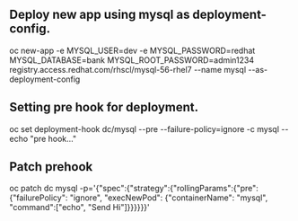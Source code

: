 
## Deploy new app using mysql as deployment-config.
oc new-app -e MYSQL_USER=dev -e MYSQL_PASSWORD=redhat MYSQL_DATABASE=bank MYSQL_ROOT_PASSWORD=admin1234 registry.access.redhat.com/rhscl/mysql-56-rhel7 --name mysql --as-deployment-config


## Setting pre hook for deployment.
oc set deployment-hook dc/mysql --pre --failure-policy=ignore -c mysql -- echo "pre hook..."

## Patch prehook
oc patch dc mysql -p='{"spec":{"strategy":{"rollingParams":{"pre": {"failurePolicy": "ignore", "execNewPod": {"containerName": "mysql", "command":["echo", "Send Hi"]}}}}}}'
